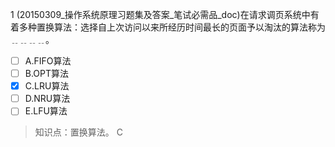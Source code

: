 1
(20150309_操作系统原理习题集及答案_笔试必需品_doc)在请求调页系统中有着多种置换算法：选择自上次访问以来所经历时间最长的页面予以淘汰的算法称为
﹎﹎﹎﹎。
- [ ] A.FIFO算法 
- [ ] B.OPT算法 
- [x] C.LRU算法 
- [ ] D.NRU算法 
- [ ] E.LFU算法

> 知识点：置换算法。
> C
